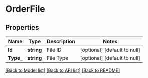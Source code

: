 # OrderFile

## Properties
Name | Type | Description | Notes
------------ | ------------- | ------------- | -------------
**Id** | **string** | File ID | [optional] [default to null]
**Type_** | **string** | File Type | [optional] [default to null]

[[Back to Model list]](../README.md#documentation-for-models) [[Back to API list]](../README.md#documentation-for-api-endpoints) [[Back to README]](../README.md)


